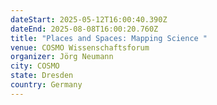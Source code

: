 ```yaml
---
dateStart: 2025-05-12T16:00:40.390Z
dateEnd: 2025-08-08T16:00:20.760Z
title: "Places and Spaces: Mapping Science "
venue: COSMO Wissenschaftsforum
organizer: Jörg Neumann
city: COSMO
state: Dresden
country: Germany
---
```

